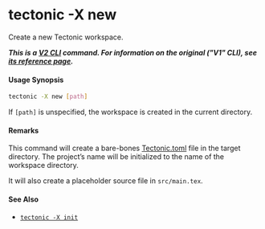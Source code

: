 # tectonic -X new

Create a new Tectonic workspace.

**_This is a [V2 CLI][v2cli-ref] command. For information on the original ("V1"
CLI), see [its reference page][v1cli-ref]._**

[v2cli-ref]: ../ref/v2cli.md
[v1cli-ref]: ../ref/v1cli.md

#### Usage Synopsis

```sh
tectonic -X new [path]
```

If `[path]` is unspecified, the workspace is created in the current directory.

#### Remarks

This command will create a bare-bones [Tectonic.toml][tectonic-toml] file in the
target directory. The project’s name will be initialized to the name of the
workspace directory.

[tectonic-toml]: ../ref/tectonic-toml.md

It will also create a placeholder source file in `src/main.tex`.

#### See Also

- [`tectonic -X init`](./init.md)
